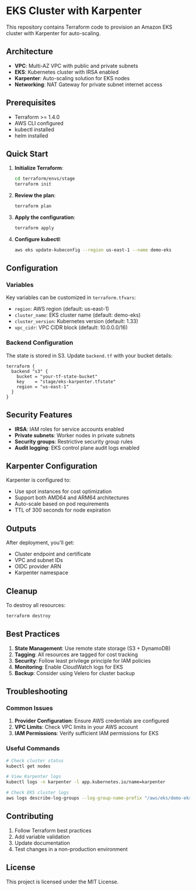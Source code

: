 # EKS Cluster with Karpenter

This repository contains Terraform code to provision an Amazon EKS cluster with Karpenter for auto-scaling.

## Architecture

- **VPC**: Multi-AZ VPC with public and private subnets
- **EKS**: Kubernetes cluster with IRSA enabled
- **Karpenter**: Auto-scaling solution for EKS nodes
- **Networking**: NAT Gateway for private subnet internet access

## Prerequisites

- Terraform >= 1.4.0
- AWS CLI configured
- kubectl installed
- helm installed

## Quick Start

1. **Initialize Terraform**:

   ```bash
   cd terraform/envs/stage
   terraform init
   ```

2. **Review the plan**:

   ```bash
   terraform plan
   ```

3. **Apply the configuration**:

   ```bash
   terraform apply
   ```

4. **Configure kubectl**:
   ```bash
   aws eks update-kubeconfig --region us-east-1 --name demo-eks
   ```

## Configuration

### Variables

Key variables can be customized in `terraform.tfvars`:

- `region`: AWS region (default: us-east-1)
- `cluster_name`: EKS cluster name (default: demo-eks)
- `cluster_version`: Kubernetes version (default: 1.33)
- `vpc_cidr`: VPC CIDR block (default: 10.0.0.0/16)

### Backend Configuration

The state is stored in S3. Update `backend.tf` with your bucket details:

```hcl
terraform {
  backend "s3" {
    bucket = "your-tf-state-bucket"
    key    = "stage/eks-karpenter.tfstate"
    region = "us-east-1"
  }
}
```

## Security Features

- **IRSA**: IAM roles for service accounts enabled
- **Private subnets**: Worker nodes in private subnets
- **Security groups**: Restrictive security group rules
- **Audit logging**: EKS control plane audit logs enabled

## Karpenter Configuration

Karpenter is configured to:

- Use spot instances for cost optimization
- Support both AMD64 and ARM64 architectures
- Auto-scale based on pod requirements
- TTL of 300 seconds for node expiration

## Outputs

After deployment, you'll get:

- Cluster endpoint and certificate
- VPC and subnet IDs
- OIDC provider ARN
- Karpenter namespace

## Cleanup

To destroy all resources:

```bash
terraform destroy
```

## Best Practices

1. **State Management**: Use remote state storage (S3 + DynamoDB)
2. **Tagging**: All resources are tagged for cost tracking
3. **Security**: Follow least privilege principle for IAM policies
4. **Monitoring**: Enable CloudWatch logs for EKS
5. **Backup**: Consider using Velero for cluster backup

## Troubleshooting

### Common Issues

1. **Provider Configuration**: Ensure AWS credentials are configured
2. **VPC Limits**: Check VPC limits in your AWS account
3. **IAM Permissions**: Verify sufficient IAM permissions for EKS

### Useful Commands

```bash
# Check cluster status
kubectl get nodes

# View Karpenter logs
kubectl logs -n karpenter -l app.kubernetes.io/name=karpenter

# Check EKS cluster logs
aws logs describe-log-groups --log-group-name-prefix "/aws/eks/demo-eks"
```

## Contributing

1. Follow Terraform best practices
2. Add variable validation
3. Update documentation
4. Test changes in a non-production environment

## License

This project is licensed under the MIT License.
